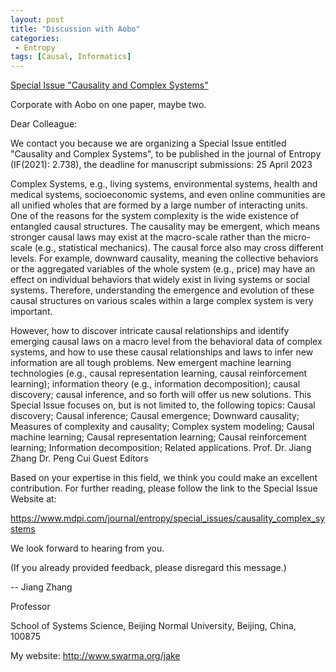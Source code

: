 ```yaml
---
layout: post
title: "Discussion with Aobo"
categories:
 - Entropy
tags: [Causal, Informatics]
---
```

[Special Issue "Causality and Complex Systems"](https://www.mdpi.com/journal/entropy/special_issues/causality_complex_systems)

Corporate with Aobo on one paper, maybe two. 

<!--more-->

Dear Colleague:

We contact you because we are organizing a Special Issue entitled "Causality and Complex Systems", to be published in the journal of Entropy (IF(2021): 2.738), the deadline for manuscript submissions: 25 April 2023

Complex Systems, e.g., living systems, environmental systems, health and medical systems, socioeconomic systems, and even online communities are all unified wholes that are formed by a large number of interacting units. One of the reasons for the system complexity is the wide existence of entangled causal structures. The causality may be emergent, which means stronger causal laws may exist at the macro-scale rather than the micro-scale (e.g., statistical mechanics). The causal force also may cross different levels. For example, downward causality, meaning the collective behaviors or the aggregated variables of the whole system (e.g., price) may have an effect on individual behaviors that widely exist in living systems or social systems. Therefore, understanding the emergence and evolution of these causal structures on various scales within a large complex system is very important.

However, how to discover intricate causal relationships and identify emerging causal laws on a macro level from the behavioral data of complex systems, and how to use these causal relationships and laws to infer new information are all tough problems. New emergent machine learning technologies (e.g., causal representation learning, causal reinforcement learning); information theory (e.g., information decomposition); causal discovery; causal inference, and so forth will offer us new solutions. This Special Issue focuses on, but is not limited to, the following topics:
Causal discovery;
Causal inference;
Causal emergence;
Downward causality;
Measures of complexity and causality;
Complex system modeling;
Causal machine learning;
Causal representation learning;
Causal reinforcement learning;
Information decomposition;
Related applications.
Prof. Dr. Jiang Zhang
Dr. Peng Cui
Guest Editors

Based on your expertise in this field, we think you could make an excellent contribution. For further reading, please follow the link to the Special Issue Website at:

https://www.mdpi.com/journal/entropy/special_issues/causality_complex_systems

We look forward to hearing from you.

(If you already provided feedback, please disregard this message.)


--
Jiang Zhang

Professor

School of Systems Science,
Beijing Normal University,
Beijing, China, 100875

My website: http://www.swarma.org/jake
